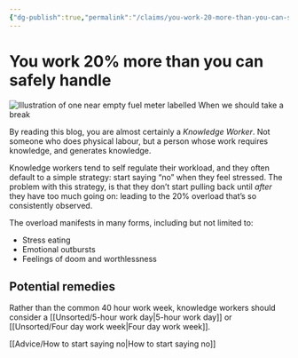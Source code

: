 ```yaml
---
{"dg-publish":true,"permalink":"/claims/you-work-20-more-than-you-can-safely-handle/","tags":["claim"],"updated":"2025-05-26T18:10:11.113-07:00"}
---
```



# You work 20% more than you can safely handle

![Illustration of one near empty fuel meter labelled When we should take a break](/img/user/Embeds/liz-and-mollie-rest.jpg)

By reading this blog, you are almost certainly a *Knowledge Worker*. Not someone who does physical labour, but a person whose work requires knowledge, and generates knowledge.

Knowledge workers tend to self regulate their workload, and they often default to a simple strategy: start saying “no” when they feel stressed. The problem with this strategy, is that they don’t start pulling back until _after_ they have too much going on: leading to the 20% overload that’s so consistently observed.

The overload manifests in many forms, including but not limited to:

- Stress eating
- Emotional outbursts
- Feelings of doom and worthlessness

## Potential remedies

Rather than the common 40 hour work week, knowledge workers should consider a [[Unsorted/5-hour work day\|5-hour work day]] or [[Unsorted/Four day work week\|Four day work week]].

[[Advice/How to start saying no\|How to start saying no]]
